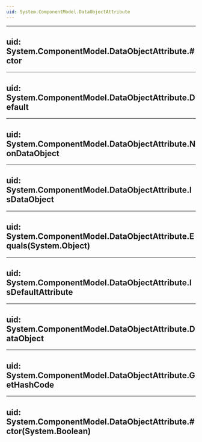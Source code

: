 ```yaml
---
uid: System.ComponentModel.DataObjectAttribute
---
```


---
uid: System.ComponentModel.DataObjectAttribute.#ctor
---

---
uid: System.ComponentModel.DataObjectAttribute.Default
---

---
uid: System.ComponentModel.DataObjectAttribute.NonDataObject
---

---
uid: System.ComponentModel.DataObjectAttribute.IsDataObject
---

---
uid: System.ComponentModel.DataObjectAttribute.Equals(System.Object)
---

---
uid: System.ComponentModel.DataObjectAttribute.IsDefaultAttribute
---

---
uid: System.ComponentModel.DataObjectAttribute.DataObject
---

---
uid: System.ComponentModel.DataObjectAttribute.GetHashCode
---

---
uid: System.ComponentModel.DataObjectAttribute.#ctor(System.Boolean)
---
